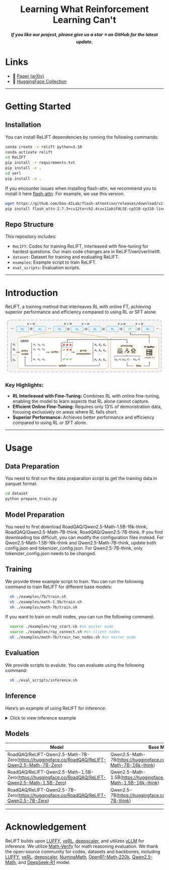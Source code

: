 <h1 align="center"> Learning What Reinforcement Learning Can't</h1>

<h5 align="center"> If you like our project, please give us a star ⭐ on GitHub for the latest update.</h5>

# Links

- 📜 [Paper (arXiv)]()  
- 🤗 [HuggingFace Collection](https://huggingface.co/collections/RoadQAQ/relift-684535e199a909cad16d8b05)

---

# Getting Started

## Installation

You can install ReLIFT dependencies by running the following commands:
```bash
conda create -n relift python=3.10
conda activate relift
cd ReLIFT
pip install -r requirements.txt
pip install -e .
cd verl
pip install -e .
```

If you encounter issues when installing flash-attn, we recommend you to install it here 
[flash-attn](https://github.com/Dao-AILab/flash-attention/releases/tag/v2.7.3). For example, we use this version. 
```bash
wget https://github.com/Dao-AILab/flash-attention/releases/download/v2.7.3/flash_attn-2.7.3+cu12torch2.4cxx11abiFALSE-cp310-cp310-linux_x86_64.whl
pip install flash_attn-2.7.3+cu12torch2.4cxx11abiFALSE-cp310-cp310-linux_x86_64.whl
```

## Repo Structure

This repository includes:

- `ReLIFT`: Codes for training ReLIFT, interleaved with fine-tuning for hardest questions. Our main code changes are in ReLIFT/verl/verl/relift.
- `dataset`: Dataset for training and evaluating ReLIFT. 
- `examples`: Example script to train ReLIFT.
- `eval_scripts`: Evaluation scripts.

---

# Introduction

ReLIFT, a training method that interleaves RL with online FT, achieving superior performance and efficiency compared to using RL or SFT alone.

![overview](./figures/framework.png)

### Key Highlights:
- **RL Interleaved with Fine-Tuning:** Combines RL with online fine-tuning, enabling the model to learn aspects that RL alone cannot capture.
- **Efficient Online Fine-Tuning:** Requires only 13% of demonstration data, focusing exclusively on areas where RL falls short.
- **Superior Performance:** Achieves better performance and efficiency compared to using RL or SFT alone.

---

# Usage

## Data Preparation
You need to first run the data preparation script to get the training data in parquet format.
```bash
cd dataset
python prepare_train.py
```

## Model Preparation
You need to first download RoadQAQ/Qwen2.5-Math-1.5B-16k-think, RoadQAQ/Qwen2.5-Math-7B-think, RoadQAQ/Qwen2.5-7B-think. If you find downloading too difficult, you can modify the configuration files instead. For Qwen2.5-Math-1.5B-16k-think and Qwen2.5-Math-7B-think, update both config.json and tokenizer_config.json. For Qwen2.5-7B-think, only tokenizer_config.json needs to be changed.


## Training
We provide three example script to train. You can run the following command to train ReLIFT for different base models:

```bash
  sh ./examples/7b/train.sh
  sh ./examples/math-1.5b/train.sh
  sh ./examples/math-7b/train.sh
```

If you want to train on multi nodes, you can run the following command:

```bash
  source ./examples/ray_start.sh #on master node
  source ./examples/ray_connect.sh #on client nodes
  sh ./examples/math-7b/train_two_nodes.sh #on master node
```

## Evaluation
We provide scripts to evalute. You can evaluate using the following command:

```bash
  sh ./eval_scripts/inference.sh
```


## Inference

Here’s an example of using ReLIFT for inference:

<details>
<summary>Click to view inference example</summary>

```python
from transformers import AutoTokenizer
from vllm import LLM, SamplingParams

model_path="RoadQAQ/ReLIFT-Qwen2.5-Math-7B-Zero"

question = "which number is larger? 9.11 or 9.9?"

tokenizer = AutoTokenizer.from_pretrained(model_path)
messages = [{"role": "user", "content": question}]
chat = tokenizer.apply_chat_template(messages, tokenize=False, add_generation_prompt=True)

llm = LLM(model=model_path)
params = SamplingParams(temperature=0.6, max_tokens=8192)
outputs = llm.generate([chat], params)
print(outputs[0].outputs[0].text)
```

</details>


## Models

| **Model**                          | **Base Models** |
|-----------------------------------|------------------|
| RoadQAQ/ReLIFT-Qwen2.5-Math-7B-Zero(https://huggingface.co/RoadQAQ/ReLIFT-Qwen2.5-Math-7B-Zero) |  Qwen2.5-Math-7B(https://huggingface.co/RoadQAQ/Qwen2.5-Math-7B-16k-think) |
| RoadQAQ/ReLIFT-Qwen2.5-Math-1.5B-Zero(https://huggingface.co/RoadQAQ/ReLIFT-Qwen2.5-Math-1.5B-Zero) | Qwen2.5-Math-1.5B(https://huggingface.co/RoadQAQ/Qwen2.5-Math-1.5B-16k-think) |
| RoadQAQ/ReLIFT-Qwen2.5-7B-Zero(https://huggingface.co/RoadQAQ/ReLIFT-Qwen2.5-7B-Zero) | Qwen2.5-7B(https://huggingface.co/RoadQAQ/Qwen2.5-7B-think) |

---

# Acknowledgement

ReLIFT builds upon [LUFFY](https://github.com/ElliottYan/LUFFY), [veRL](https://github.com/volcengine/verl), [deepscaler](https://github.com/agentica-project/rllm), and utilizes [vLLM](https://github.com/vllm-project/vllm) for inference. We utilize [Math-Verify](https://github.com/huggingface/Math-Verify) for math reasoning evaluation. We thank the open-source community for codes, datasets and backbones, including [LUFFY](https://github.com/ElliottYan/LUFFY), [veRL](https://github.com/volcengine/verl), [deepscaler](https://github.com/agentica-project/rllm), [NuminaMath](https://huggingface.co/datasets/AI-MO/NuminaMath-CoT), [OpenR1-Math-220k](https://huggingface.co/datasets/open-r1/OpenR1-Math-220k), [Qwen2.5-Math](https://github.com/QwenLM/Qwen2.5-Math), and [DeepSeek-R1](https://github.com/deepseek-ai/deepseek-r1) model. 


